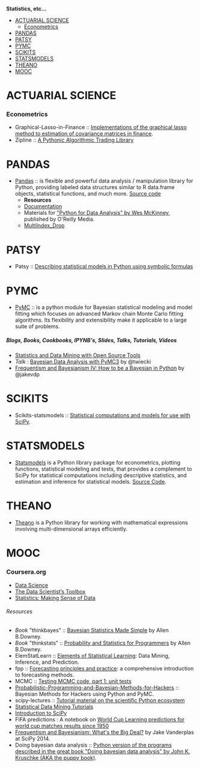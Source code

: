 **Statistics, etc...**

* [ACTUARIAL SCIENCE](#actuarial-science)
   * [Econometrics](#econometrics) 
* [PANDAS](#pandas)
* [PATSY](#patsy)
* [PYMC](#pymc)
* [SCIKITS](#scikits)
* [STATSMODELS](#statsmodels)
* [THEANO](#theano)
* [MOOC](#mooc)

# ACTUARIAL SCIENCE 
### Econometrics 
* Graphical-Lasso-in-Finance :: [Implementations of the graphical lasso method to estimation of covariance matrices in finance](https://github.com/CamDavidsonPilon/Graphical-Lasso-in-Finance).
* Zipline :: [A Pythonic Algorithmic Trading Library](https://github.com/quantopian/zipline)

# PANDAS
* [Pandas](http://pandas.pydata.org/) :: is flexible and powerful data analysis / manipulation library for Python, providing labeled data structures similar to R data.frame objects, statistical functions, and much more. [Source code](https://github.com/pydata/pandas)
   * __Resources__
   * [Documentation](http://pandas.pydata.org/pandas-docs/)
   * Materials for ["Python for Data Analysis" by Wes McKinney](https://github.com/pydata/pydata-book), published by O'Reilly Media.
   * [MultiIndex_Drop](https://www.wakari.io/sharing/bundle/quasiben_tr/MultiIndex_Drop)

# PATSY
* Patsy :: [Describing statistical models in Python using symbolic formulas](https://github.com/pydata/patsy)


# PYMC
* [PyMC](https://github.com/pymc-devs/pymc) :: is a python module for Bayesian statistical modeling and model fitting which focuses on advanced Markov chain Monte Carlo fitting algorithms. Its flexibility and extensibility make it applicable to a large suite of problems.

##### Blogs, Books, Cookbooks, IPYNB's, Slides, Talks, Tutorials, Videos
* [Statistics and Data Mining with Open Source Tools](http://oswco.com/2013/mar/14/statistics-and-data-mining-open-source-tools/)
* _Talk_ : [Bayesian Data Analysis with PyMC3](https://github.com/twiecki/pymc3_talk) by @twiecki
* [Frequentism and Bayesianism IV: How to be a Bayesian in Python](http://jakevdp.github.io/blog/2014/06/14/frequentism-and-bayesianism-4-bayesian-in-python/) by @jakevdp


# SCIKITS
* Scikits-statsmodels :: [Statistical computations and models for use with SciPy](http://scikits.appspot.com/statsmodels). 


# STATSMODELS
* [Statsmodels](http://statsmodels.sourceforge.net) is a Python library package for econometrics, plotting functions, statistical modeling and tests, that provides a complement to SciPy for statistical computations including descriptive statistics, and estimation and inference for statistical models. [Source Code](https://github.com/statsmodels/statsmodels).


# THEANO
* [Theano](http://deeplearning.net/software/theano/) is a Python library for working with mathematical expressions involving multi-dimensional arrays efficiently. 


# MOOC
### Coursera.org   
* [Data Science](https://www.coursera.org/specialization/jhudatascience/1)
* [The Data Scientist’s Toolbox](https://www.coursera.org/course/datascitoolbox)
* [Statistics: Making Sense of Data](https://www.coursera.org/course/introstats)

###### Resources
* _Book_ "thinkbayes" :: [Bayesian Statistics Made Simple](http://www.greenteapress.com/thinkbayes/) by Allen B.Downey.
* _Book_ "thinkstats" :: [Probability and Statistics for Programmers](http://greenteapress.com/thinkstats/) by Allen B.Downey.
* ElemStatLearn :: [Elements of Statistical Learning](http://statweb.stanford.edu/~tibs/ElemStatLearn/): Data Mining, Inference, and Prediction.
* fpp :: [Forecasting principles and practice](https://www.otexts.org/fpp/): a comprehensive introduction to forecasting methods.
* MCMC :: [Testing MCMC code, part 1: unit tests](https://hips.seas.harvard.edu/blog/2013/05/20/testing-mcmc-code-part-1-unit-tests/)
* [Probabilistic-Programming-and-Bayesian-Methods-for-Hackers](https://github.com/CamDavidsonPilon/Probabilistic-Programming-and-Bayesian-Methods-for-Hackers) :: Bayesian Methods for Hackers using Python and PyMC.
* scipy-lectures :: [Tutorial material on the scientific Python ecosystem](http://scipy-lectures.github.io)
* [Statistical Data Mining Tutorials](http://www.autonlab.org/tutorials/)
* [Introduction to SciPy](http://www.johndcook.com/blog/2013/03/29/new-introduction-to-scipy/)
* FIFA predictions : A notebook on [World Cup Learning predictions for world cup matches results since 1950](http://nbviewer.ipython.org/github/fisadev/world_cup_learning/blob/master/learn.ipynb)
* [Frequentism and Bayesianism: What's the Big Deal?](https://speakerdeck.com/jakevdp/frequentism-and-bayesianism-whats-the-big-deal-scipy-2014) by Jake Vanderplas at SciPy 2014.
* Doing bayesian data analysis :: [Python version of the programs described in the great book "Doing bayesian data analysis" by John K. Kruschke (AKA the puppy book)](https://github.com/aloctavodia/Doing_bayesian_data_analysis).


